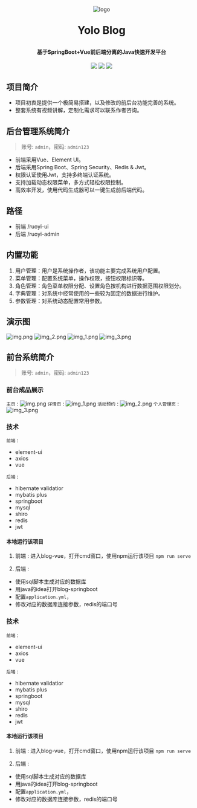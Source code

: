 <p align="center">
	<img alt="logo" src="https://oscimg.oschina.net/oscnet/up-d3d0a9303e11d522a06cd263f3079027715.png">
</p>
<h1 align="center" style="margin: 30px 0 30px; font-weight: bold;">Yolo Blog</h1>
<h4 align="center">基于SpringBoot+Vue前后端分离的Java快速开发平台</h4>
<p align="center">
	<a href="https://gitee.com/y_project/RuoYi-Vue/stargazers"><img src="https://gitee.com/y_project/RuoYi-Vue/badge/star.svg?theme=dark"></a>
	<a href="https://gitee.com/y_project/RuoYi-Vue"><img src="https://img.shields.io/badge/RuoYi-v3.8.9-brightgreen.svg"></a>
	<a href="https://gitee.com/y_project/RuoYi-Vue/blob/master/LICENSE"><img src="https://img.shields.io/github/license/mashape/apistatus.svg"></a>
</p>

## 项目简介
* 项目初衷是提供一个极简易搭建，以及修改的前后台功能完善的系统。
* 整套系统有视频讲解，定制化需求可以联系作者咨询。

## 后台管理系统简介
> 账号: `admin`，密码: `admin123`

* 前端采用Vue、Element UI。
* 后端采用Spring Boot、Spring Security、Redis & Jwt。
* 权限认证使用Jwt，支持多终端认证系统。
* 支持加载动态权限菜单，多方式轻松权限控制。
* 高效率开发，使用代码生成器可以一键生成前后端代码。

## 路径

* 前端 /ruoyi-ui
* 后端 /ruoyi-admin

## 内置功能

1.  用户管理：用户是系统操作者，该功能主要完成系统用户配置。
2.  菜单管理：配置系统菜单，操作权限，按钮权限标识等。
3.  角色管理：角色菜单权限分配、设置角色按机构进行数据范围权限划分。
6.  字典管理：对系统中经常使用的一些较为固定的数据进行维护。
7.  参数管理：对系统动态配置常用参数。

## 演示图

![img.png](img.png)
![img_2.png](img_2.png)
![img_1.png](img_1.png)
![img_3.png](img_3.png)

## 前台系统简介

> 账号: `admin`，密码: `admin123`

### 前台成品展示

`主页` :
![img.png](img.png)
`详情页` :
![img_1.png](img_1.png)
`活动预约` :
![img_2.png](img_2.png)
`个人管理页` :
![img_3.png](img_3.png)
### 技术

`前端` :
* element-ui
* axios
* vue

`后端` :
* hibernate validatior
* mybatis plus
* springboot
* mysql
* shiro
* redis
* jwt

#### 本地运行该项目
1. 前端 : 进入blog-vue，打开cmd窗口，使用npm运行该项目 `npm run serve`

2. 后端 :
- 使用sql脚本生成对应的数据库
- 用java的idea打开blog-springboot
- 配置`application.yml`，
- 修改对应的数据库连接参数，redis的端口号

### 技术

`前端` :
* element-ui
* axios
* vue

`后端` :
* hibernate validatior
* mybatis plus
* springboot
* mysql
* shiro
* redis
* jwt

#### 本地运行该项目
1. 前端 : 进入blog-vue，打开cmd窗口，使用npm运行该项目 `npm run serve`

2. 后端 :
- 使用sql脚本生成对应的数据库
- 用java的idea打开blog-springboot
- 配置`application.yml`，
- 修改对应的数据库连接参数，redis的端口号

